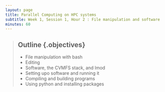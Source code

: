 ```yaml
---
layout: page
title: Parallel Computing on HPC systems
subtitle: Week 1, Session 1, Hour 2 : File manipulation and software
minutes: 60
---
```

> ##  Outline {.objectives}
> * File manipulation with bash
> * Editing
> * Software, the CVMFS stack, and lmod
> * Setting upo software and running it
> * Compiling and building programs
> * Using python and installing packages
